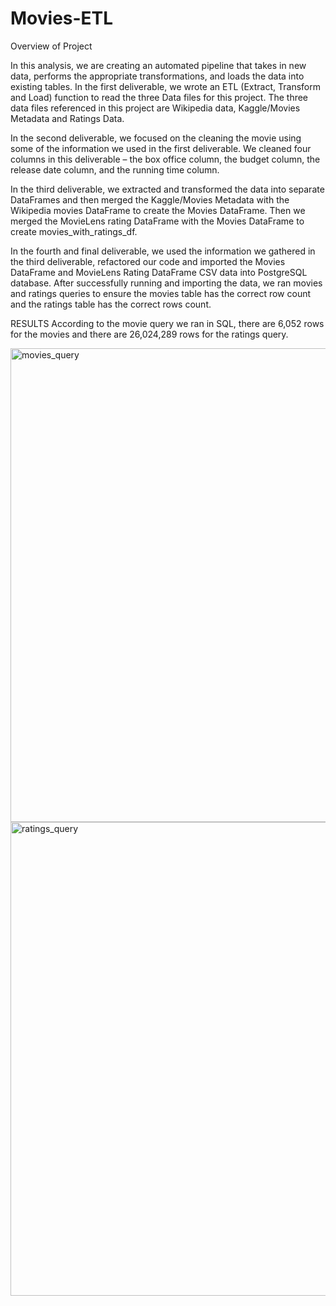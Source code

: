 # Movies-ETL

Overview of Project

In this analysis, we are creating an automated pipeline that takes in new data, performs the appropriate transformations, and loads the data into existing tables. In the first deliverable, we wrote an ETL (Extract, Transform and Load) function to read the three Data files for this project. The three data files referenced in this project are Wikipedia data, Kaggle/Movies Metadata and Ratings Data. 

In the second deliverable, we focused on the cleaning the movie using some of the information we used in the first deliverable. We cleaned four columns in this deliverable – the box office column, the budget column, the release date column, and the running time column. 

In the third deliverable, we extracted and transformed the data into separate DataFrames and then merged the Kaggle/Movies Metadata with the Wikipedia movies DataFrame to create the Movies DataFrame. Then we merged the MovieLens rating DataFrame with the Movies DataFrame to create movies_with_ratings_df.

In the fourth and final deliverable, we used the information we gathered in the third deliverable, refactored our code and imported the Movies DataFrame and MovieLens Rating DataFrame CSV data into PostgreSQL database. After successfully running and importing the data, we ran movies and ratings queries to ensure the movies table has the correct row count and the ratings table has the correct rows count. 


RESULTS
According to the movie query we ran in SQL, there are 6,052 rows for the movies and there are 26,024,289 rows for the ratings query.

<img width="758" alt="movies_query" src="https://user-images.githubusercontent.com/85265504/152091240-64536d88-3797-4099-9588-d50a99178db3.png">

<img width="758" alt="ratings_query" src="https://user-images.githubusercontent.com/85265504/152091257-e92be3e7-8f1d-47a4-a835-baeff011d791.png">
